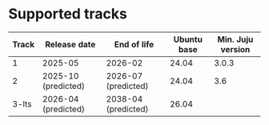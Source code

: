 # Supported tracks

| Track | Release date        | End of life         | Ubuntu base | Min. Juju version |
|-------|---------------------|---------------------|-------------|-------------------|
| 1     | 2025-05             | 2026-02             | 24.04       | 3.0.3             |
| 2     | 2025-10 (predicted) | 2026-07 (predicted) | 24.04       | 3.6               |
| 3-lts | 2026-04 (predicted) | 2038-04 (predicted) | 26.04       |                   |
